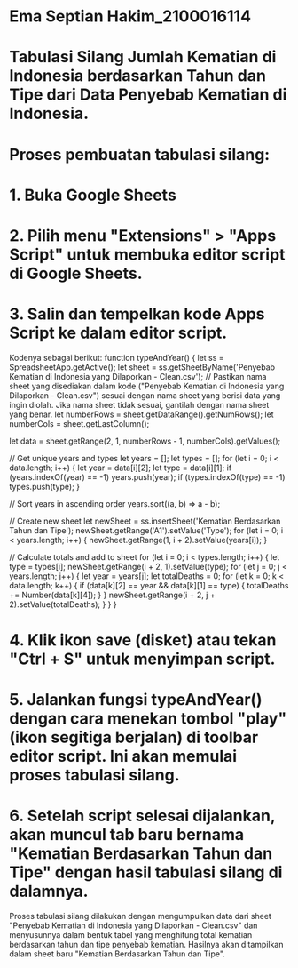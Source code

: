 # Ema Septian Hakim_2100016114
# Tabulasi Silang Jumlah Kematian di Indonesia berdasarkan Tahun dan Tipe dari Data Penyebab Kematian di Indonesia.

# Proses pembuatan tabulasi silang:

# 1. Buka Google Sheets
# 2. Pilih menu "Extensions" > "Apps Script" untuk membuka editor script di Google Sheets.
# 3. Salin dan tempelkan kode Apps Script ke dalam editor script.
Kodenya sebagai berikut:
function typeAndYear() {
  let ss = SpreadsheetApp.getActive();
  let sheet = ss.getSheetByName('Penyebab Kematian di Indonesia yang Dilaporkan - Clean.csv'); // Pastikan nama sheet yang disediakan dalam kode ("Penyebab Kematian di Indonesia yang Dilaporkan - Clean.csv") sesuai dengan nama sheet yang berisi data yang ingin diolah. Jika nama sheet tidak sesuai, gantilah dengan nama sheet yang benar.
  let numberRows = sheet.getDataRange().getNumRows();
  let numberCols = sheet.getLastColumn();

  let data = sheet.getRange(2, 1, numberRows - 1, numberCols).getValues();

  // Get unique years and types
  let years = [];
  let types = [];
  for (let i = 0; i < data.length; i++) {
    let year = data[i][2];
    let type = data[i][1];
    if (years.indexOf(year) == -1) years.push(year);
    if (types.indexOf(type) == -1) types.push(type);
  }

  // Sort years in ascending order
  years.sort((a, b) => a - b);

  // Create new sheet
  let newSheet = ss.insertSheet('Kematian Berdasarkan Tahun dan Tipe');
  newSheet.getRange('A1').setValue('Type');
  for (let i = 0; i < years.length; i++) {
    newSheet.getRange(1, i + 2).setValue(years[i]);
  }

  // Calculate totals and add to sheet
  for (let i = 0; i < types.length; i++) {
    let type = types[i];
    newSheet.getRange(i + 2, 1).setValue(type);
    for (let j = 0; j < years.length; j++) {
      let year = years[j];
      let totalDeaths = 0;
      for (let k = 0; k < data.length; k++) {
        if (data[k][2] == year && data[k][1] == type) {
          totalDeaths += Number(data[k][4]);
        }
      }
      newSheet.getRange(i + 2, j + 2).setValue(totalDeaths);
    }
  }
}

# 4. Klik ikon save (disket) atau tekan "Ctrl + S" untuk menyimpan script.
# 5. Jalankan fungsi typeAndYear() dengan cara menekan tombol "play" (ikon segitiga berjalan) di toolbar editor script. Ini akan memulai proses tabulasi silang.
# 6. Setelah script selesai dijalankan, akan muncul tab baru bernama "Kematian Berdasarkan Tahun dan Tipe" dengan hasil tabulasi silang di dalamnya.

Proses tabulasi silang dilakukan dengan mengumpulkan data dari sheet "Penyebab Kematian di Indonesia yang Dilaporkan - Clean.csv" dan menyusunnya dalam bentuk tabel 
yang menghitung total kematian berdasarkan tahun dan tipe penyebab kematian. Hasilnya akan ditampilkan dalam sheet baru "Kematian Berdasarkan Tahun dan Tipe".